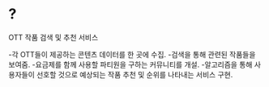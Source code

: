 # ?
OTT 작품 검색 및 추천 서비스

-각 OTT들이 제공하는 콘텐츠 데이터를 한 곳에 수집.
-검색을 통해 관련된 작품들을 보여줌. 
-요금제를 함께 사용할 파티원을 구하는 커뮤니티를 개설. 
-알고리즘을 통해 사용자들이 선호할 것으로 예상되는 작품 추천 및 순위를 나타내는 서비스 구현.
